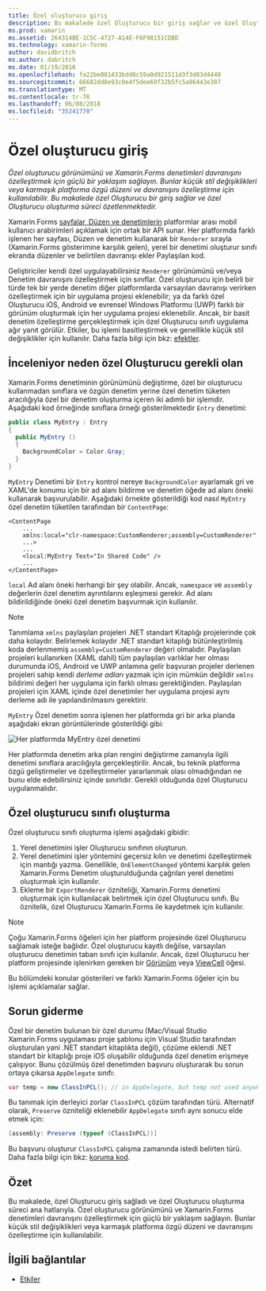 ```yaml
---
title: Özel oluşturucu giriş
description: Bu makalede özel Oluşturucu bir giriş sağlar ve özel Oluşturucu oluşturma süreci özetlenmektedir.
ms.prod: xamarin
ms.assetid: 264314BE-1C5C-4727-A14E-F6F98151CDBD
ms.technology: xamarin-forms
author: davidbritch
ms.author: dabritch
ms.date: 01/19/2016
ms.openlocfilehash: fa22be081433bdd0c59a0d921511d3f3d83d4448
ms.sourcegitcommit: 66682dd8e93c0e4f5dee69f32b5fc5a96443e307
ms.translationtype: MT
ms.contentlocale: tr-TR
ms.lasthandoff: 06/08/2018
ms.locfileid: "35241770"
---
```

# <a name="introduction-to-custom-renderers"></a>Özel oluşturucu giriş

_Özel oluşturucu görünümünü ve Xamarin.Forms denetimleri davranışını özelleştirmek için güçlü bir yaklaşım sağlayın. Bunlar küçük stil değişiklikleri veya karmaşık platforma özgü düzeni ve davranışını özelleştirme için kullanılabilir. Bu makalede özel Oluşturucu bir giriş sağlar ve özel Oluşturucu oluşturma süreci özetlenmektedir._

Xamarin.Forms [sayfalar, Düzen ve denetimlerin](~/xamarin-forms/user-interface/controls/index.md) platformlar arası mobil kullanıcı arabirimleri açıklamak için ortak bir API sunar. Her platformda farklı işlenen her sayfası, Düzen ve denetim kullanarak bir `Renderer` sırayla (Xamarin.Forms gösterimine karşılık gelen), yerel bir denetimi oluşturur sınıfı ekranda düzenler ve belirtilen davranışı ekler Paylaşılan kod.

Geliştiriciler kendi özel uygulayabilirsiniz `Renderer` görünümünü ve/veya Denetim davranışını özelleştirmek için sınıflar. Özel oluşturucu için belirli bir türde tek bir yerde denetim diğer platformlarda varsayılan davranışı verirken özelleştirmek için bir uygulama projesi eklenebilir; ya da farklı özel Oluşturucu iOS, Android ve evrensel Windows Platformu (UWP) farklı bir görünüm oluşturmak için her uygulama projesi eklenebilir. Ancak, bir basit denetim özelleştirme gerçekleştirmek için özel Oluşturucu sınıfı uygulama ağır yanıt görülür. Etkiler, bu işlemi basitleştirmek ve genellikle küçük stil değişiklikler için kullanılır. Daha fazla bilgi için bkz: [efektler](~/xamarin-forms/app-fundamentals/effects/index.md).

## <a name="examining-why-custom-renderers-are-necessary"></a>İnceleniyor neden özel Oluşturucu gerekli olan

Xamarin.Forms denetiminin görünümünü değiştirme, özel bir oluşturucu kullanmadan sınıflara ve özgün denetim yerine özel denetim tüketen aracılığıyla özel bir denetim oluşturma içeren iki adımlı bir işlemdir. Aşağıdaki kod örneğinde sınıflara örneği gösterilmektedir `Entry` denetimi:

```csharp
public class MyEntry : Entry
{
  public MyEntry ()
  {
    BackgroundColor = Color.Gray;
  }
}
```

`MyEntry` Denetimi bir `Entry` kontrol nereye `BackgroundColor` ayarlamak gri ve XAML'de konumu için bir ad alanı bildirme ve denetim öğede ad alanı öneki kullanarak başvurulabilir. Aşağıdaki örnekte gösterildiği kod nasıl `MyEntry` özel denetim tüketilen tarafından bir `ContentPage`:

```xaml
<ContentPage
    ...
    xmlns:local="clr-namespace:CustomRenderer;assembly=CustomRenderer"
    ...>
    ...
    <local:MyEntry Text="In Shared Code" />
    ...
</ContentPage>
```

`local` Ad alanı öneki herhangi bir şey olabilir. Ancak, `namespace` ve `assembly` değerlerin özel denetim ayrıntılarını eşleşmesi gerekir. Ad alanı bildirildiğinde öneki özel denetim başvurmak için kullanılır.

> [!NOTE]
> Tanımlama `xmlns` paylaşılan projeleri .NET standart Kitaplığı projelerinde çok daha kolaydır. Belirlemek kolaydır .NET standart kitaplığı bütünleştirilmiş koda derlenmemiş `assembly=CustomRenderer` değeri olmalıdır. Paylaşılan projeleri kullanırken (XAML dahil) tüm paylaşılan varlıklar her olması durumunda iOS, Android ve UWP anlamına gelir başvuran projeler derlenen projeleri sahip kendi *derleme adları* yazmak için için mümkün değildir `xmlns` bildirimi değeri her uygulama için farklı olması gerektiğinden. Paylaşılan projeleri için XAML içinde özel denetimler her uygulama projesi aynı derleme adı ile yapılandırılmasını gerektirir.

`MyEntry` Özel denetim sonra işlenen her platformda gri bir arka planda aşağıdaki ekran görüntülerinde gösterildiği gibi:

![](introduction-images/screenshots.png "Her platformda MyEntry özel denetimi")

Her platformda denetim arka plan rengini değiştirme zamanıyla ilgili denetimi sınıflara aracılığıyla gerçekleştirilir. Ancak, bu teknik platforma özgü geliştirmeler ve özelleştirmeler yararlanmak olası olmadığından ne bunu elde edebilirsiniz içinde sınırlıdır. Gerekli olduğunda özel Oluşturucu uygulanmalıdır.

## <a name="creating-a-custom-renderer-class"></a>Özel oluşturucu sınıfı oluşturma

Özel oluşturucu sınıfı oluşturma işlemi aşağıdaki gibidir:

1. Yerel denetimini işler Oluşturucu sınıfının oluşturun.
1. Yerel denetimini işler yöntemini geçersiz kılın ve denetimi özelleştirmek için mantığı yazma. Genellikle, `OnElementChanged` yöntemi karşılık gelen Xamarin.Forms Denetim oluşturulduğunda çağrılan yerel denetimi oluşturmak için kullanılır.
1. Ekleme bir `ExportRenderer` özniteliği, Xamarin.Forms denetimi oluşturmak için kullanılacak belirtmek için özel Oluşturucu sınıfı. Bu öznitelik, özel Oluşturucu Xamarin.Forms ile kaydetmek için kullanılır.

> [!NOTE]
> Çoğu Xamarin.Forms öğeleri için her platform projesinde özel Oluşturucu sağlamak isteğe bağlıdır. Özel oluşturucu kayıtlı değilse, varsayılan oluşturucu denetimin taban sınıfı için kullanılır. Ancak, özel Oluşturucu her platform projesinde işlenirken gereken bir [Görünüm](https://developer.xamarin.com/api/type/Xamarin.Forms.View/) veya [ViewCell](https://developer.xamarin.com/api/type/Xamarin.Forms.ViewCell/) öğesi.

Bu bölümdeki konular gösterileri ve farklı Xamarin.Forms öğeler için bu işlemi açıklamalar sağlar.

## <a name="troubleshooting"></a>Sorun giderme

Özel bir denetim bulunan bir özel durumu (Mac/Visual Studio Xamarin.Forms uygulaması proje şablonu için Visual Studio tarafından oluşturulan yani .NET standart kitaplıkta değil), çözüme eklendi .NET standart bir kitaplığı proje iOS oluşabilir olduğunda özel denetim erişmeye çalışıyor. Bunu çözülmüş özel denetimden başvuru oluşturarak bu sorun ortaya çıkarsa `AppDelegate` sınıfı:

```csharp
var temp = new ClassInPCL(); // in AppDelegate, but temp not used anywhere
```

Bu tanımak için derleyici zorlar `ClassInPCL` çözüm tarafından türü. Alternatif olarak, `Preserve` özniteliği eklenebilir `AppDelegate` sınıfı aynı sonucu elde etmek için:

```csharp
[assembly: Preserve (typeof (ClassInPCL))]
```

Bu başvuru oluşturur `ClassInPCL` çalışma zamanında istedi belirten türü. Daha fazla bilgi için bkz: [koruma kod](~/ios/deploy-test/linker.md).

## <a name="summary"></a>Özet

Bu makalede, özel Oluşturucu giriş sağladı ve özel Oluşturucu oluşturma süreci ana hatlarıyla. Özel oluşturucu görünümünü ve Xamarin.Forms denetimleri davranışını özelleştirmek için güçlü bir yaklaşım sağlayın. Bunlar küçük stil değişiklikleri veya karmaşık platforma özgü düzeni ve davranışını özelleştirme için kullanılabilir.


## <a name="related-links"></a>İlgili bağlantılar

- [Etkiler](~/xamarin-forms/app-fundamentals/effects/index.md)

